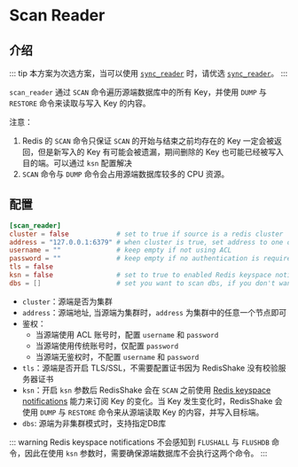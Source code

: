 # Scan Reader

## 介绍

::: tip
本方案为次选方案，当可以使用 [`sync_reader`](sync_reader.md) 时，请优选 [`sync_reader`](sync_reader.md)。
:::

`scan_reader` 通过 `SCAN` 命令遍历源端数据库中的所有 Key，并使用 `DUMP` 与 `RESTORE` 命令来读取与写入 Key 的内容。

注意：
1. Redis 的 `SCAN` 命令只保证 `SCAN` 的开始与结束之前均存在的 Key 一定会被返回，但是新写入的 Key 有可能会被遗漏，期间删除的 Key 也可能已经被写入目的端。可以通过 `ksn` 配置解决
2. `SCAN` 命令与 `DUMP` 命令会占用源端数据库较多的 CPU 资源。



## 配置

```toml
[scan_reader]
cluster = false            # set to true if source is a redis cluster
address = "127.0.0.1:6379" # when cluster is true, set address to one of the cluster node
username = ""              # keep empty if not using ACL
password = ""              # keep empty if no authentication is required
tls = false
ksn = false                # set to true to enabled Redis keyspace notifications (KSN) subscription
dbs = []                   # set you want to scan dbs, if you don't want to scan all
```

* `cluster`：源端是否为集群
* `address`：源端地址, 当源端为集群时，`address` 为集群中的任意一个节点即可
* 鉴权：
    * 当源端使用 ACL 账号时，配置 `username` 和 `password`
    * 当源端使用传统账号时，仅配置 `password`
    * 当源端无鉴权时，不配置 `username` 和 `password`
* `tls`：源端是否开启 TLS/SSL，不需要配置证书因为 RedisShake 没有校验服务器证书
* `ksn`：开启 `ksn` 参数后 RedisShake 会在 `SCAN` 之前使用 [Redis keyspace notifications](https://redis.io/docs/manual/keyspace-notifications/)
能力来订阅 Key 的变化。当 Key 发生变化时，RedisShake 会使用 `DUMP` 与 `RESTORE` 命令来从源端读取 Key 的内容，并写入目标端。
* `dbs`: 源端为非集群模式时，支持指定DB库

::: warning
Redis keyspace notifications 不会感知到 `FLUSHALL` 与 `FLUSHDB` 命令，因此在使用 `ksn` 参数时，需要确保源端数据库不会执行这两个命令。
:::
